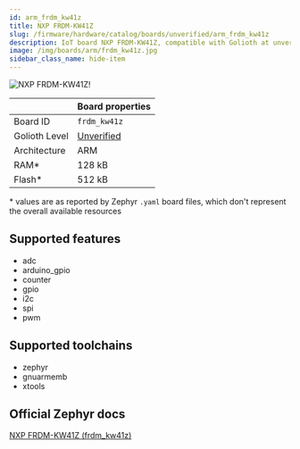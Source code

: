 ```yaml
---
id: arm_frdm_kw41z
title: NXP FRDM-KW41Z
slug: /firmware/hardware/catalog/boards/unverified/arm_frdm_kw41z
description: IoT board NXP FRDM-KW41Z, compatible with Golioth at unverified level.
image: /img/boards/arm/frdm_kw41z.jpg
sidebar_class_name: hide-item
---
```


[//]: # (This is an auto-generated file, do not edit! Changes to it will be lost upon re-generation)

![NXP FRDM-KW41Z!](/img/boards/arm/frdm_kw41z.jpg "NXP FRDM-KW41Z")

|                | Board properties     |
| -------------  | -------------------- |
| Board ID       | `frdm_kw41z` |
| Golioth Level  | [Unverified](/firmware/hardware#unverified-boards) |
| Architecture   | ARM |
| RAM*           | 128 kB |
| Flash*         | 512 kB |

\* values are as reported by Zephyr `.yaml` board files, which don't represent the overall available resources



## Supported features

* adc
* arduino_gpio
* counter
* gpio
* i2c
* spi
* pwm

## Supported toolchains

* zephyr
* gnuarmemb
* xtools

## Official Zephyr docs

[NXP FRDM-KW41Z (frdm_kw41z)](https://docs.zephyrproject.org/latest/boards/arm/frdm_kw41z/doc/index.html)
